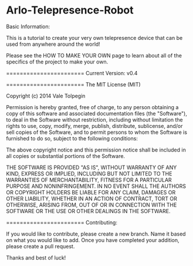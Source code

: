 Arlo-Telepresence-Robot
=======================
Basic Information:

This is a tutorial to create your very own telepresence device that can be used from anywhere around the world!

Please see the HOW TO MAKE YOUR OWN page to learn about all of the specifics of the project to make your own.

=======================
Current Version: v0.4

=======================
The MIT License (MIT)

Copyright (c) 2014 Vale Tolpegin

Permission is hereby granted, free of charge, to any person obtaining a copy
of this software and associated documentation files (the "Software"), to deal
in the Software without restriction, including without limitation the rights
to use, copy, modify, merge, publish, distribute, sublicense, and/or sell
copies of the Software, and to permit persons to whom the Software is
furnished to do so, subject to the following conditions:

The above copyright notice and this permission notice shall be included in all
copies or substantial portions of the Software.

THE SOFTWARE IS PROVIDED "AS IS", WITHOUT WARRANTY OF ANY KIND, EXPRESS OR
IMPLIED, INCLUDING BUT NOT LIMITED TO THE WARRANTIES OF MERCHANTABILITY,
FITNESS FOR A PARTICULAR PURPOSE AND NONINFRINGEMENT. IN NO EVENT SHALL THE
AUTHORS OR COPYRIGHT HOLDERS BE LIABLE FOR ANY CLAIM, DAMAGES OR OTHER
LIABILITY, WHETHER IN AN ACTION OF CONTRACT, TORT OR OTHERWISE, ARISING FROM,
OUT OF OR IN CONNECTION WITH THE SOFTWARE OR THE USE OR OTHER DEALINGS IN THE
SOFTWARE.

=======================
Contributing:

If you would like to contribute, please create a new branch. Name it based on what you would like to add.
Once you have completed your addition, please create a pull request.

Thanks and best of luck!
